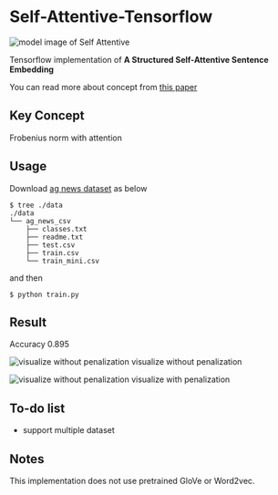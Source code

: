 # Self-Attentive-Tensorflow

![model image of Self Attentive](https://raw.githubusercontent.com/flrngel/Self-Attentive-tensorflow/master/resources/self-attentive-model.png)

Tensorflow implementation of **A Structured Self-Attentive Sentence Embedding**

You can read more about concept from [this paper](https://arxiv.org/abs/1703.03130)

## Key Concept

Frobenius norm with attention

## Usage

Download [ag news dataset](https://github.com/mhjabreel/CharCNN/tree/master/data/ag_news_csv) as below

```
$ tree ./data
./data
└── ag_news_csv
    ├── classes.txt
    ├── readme.txt
    ├── test.csv
    ├── train.csv
    └── train_mini.csv
```

and then

```
$ python train.py
```

## Result

Accuracy 0.895

![visualize without penalization](https://raw.githubusercontent.com/flrngel/Self-Attentive-tensorflow/master/resources/visualize_without_penalization.png|width=100)
visualize without penalization

![visualize without penalization](https://raw.githubusercontent.com/flrngel/Self-Attentive-tensorflow/master/resources/visualize_with_penalization.png|width=100)
visualize with penalization

## To-do list

- support multiple dataset

## Notes

This implementation does not use pretrained GloVe or Word2vec.
